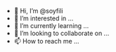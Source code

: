 - 👋 Hi, I’m @soyfili
- 👀 I’m interested in ...
- 🌱 I’m currently learning ...
- 💞️ I’m looking to collaborate on ...
- 📫 How to reach me ...

<!---
soyfili/soyfili is a ✨ special ✨ repository because its `README.md` (this file) appears on your GitHub profile.
You can click the Preview link to take a look at your changes.
--->
